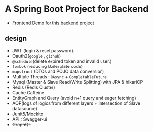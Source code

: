 # A Spring Boot Project for Backend
- [Frontend Demo for this backend project](https://github.com/maxwolf621/SpringBootFrontend)

## design
- JWT (login & reset password).
- Oauth2(`google` , `github`)
- `@schedule`(delete expired token and invalid user.)
- `lombok` (reducing Boilerplate code) 
- `mapstruct` (DTOs and POJO data conversion)
- Multiple Threads : `@Async` + `CompletableFuture` 
- Mysql (Master & Slave Read/Write Splitting) with JPA & hikariCP
- Redis (Redis Cluster)
- Cache Caffeine 
- EntityGraph and Query (avoid n+1 query and eager fetching)
- AOP(logs of logics from different layers + intersection of Slave datasource)
- Junit5/Mockito
- API : Swagger-ui
- ~~GraphQL~~